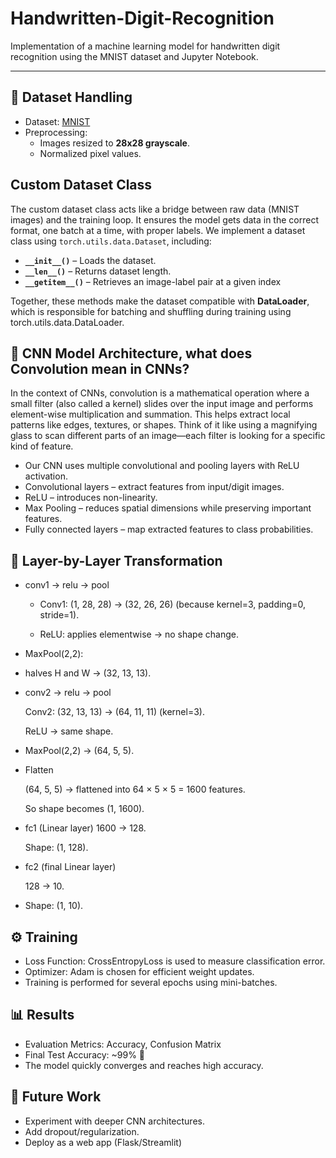 # Handwritten-Digit-Recognition
Implementation of a machine learning model for handwritten digit recognition using the MNIST dataset and Jupyter Notebook.

---
## 📂 Dataset Handling

- Dataset: [MNIST](http://yann.lecun.com/exdb/mnist/)  
- Preprocessing:
  - Images resized to **28x28 grayscale**.
  - Normalized pixel values.
   
## Custom Dataset Class

The custom dataset class acts like a bridge between raw data (MNIST images) and the training loop. It ensures the model gets data in the correct format, one batch at a time, with proper labels.
We implement a dataset class using `torch.utils.data.Dataset`, including:

- **`__init__()`** – Loads the dataset.  
- **`__len__()`** – Returns dataset length.  
- **`__getitem__()`** – Retrieves an image-label pair at a given index
  
Together, these methods make the dataset compatible with **DataLoader**, which is responsible for batching and shuffling during training using torch.utils.data.DataLoader.

## 🧠 CNN Model Architecture, what does Convolution mean in CNNs?
In the context of CNNs, convolution is a mathematical operation where a small filter (also called a kernel) slides over the input image and performs element-wise multiplication and summation. This helps extract local patterns like edges, textures, or shapes.
Think of it like using a magnifying glass to scan different parts of an image—each filter is looking for a specific kind of feature.

- Our CNN uses multiple convolutional and pooling layers with ReLU activation.
- Convolutional layers – extract features from input/digit images.
- ReLU – introduces non-linearity.
- Max Pooling – reduces spatial dimensions while preserving important features.
- Fully connected layers – map extracted features to class probabilities.

## 🧠 Layer-by-Layer Transformation
- conv1 → relu → pool
  
  - Conv1: (1, 28, 28) → (32, 26, 26) (because kernel=3, padding=0, stride=1).
  
  - ReLU: applies elementwise → no shape change.

- MaxPool(2,2):
 - halves H and W → (32, 13, 13).
  
- conv2 → relu → pool
  
  Conv2: (32, 13, 13) → (64, 11, 11) (kernel=3).
  
  ReLU → same shape.

- MaxPool(2,2) → (64, 5, 5).

- Flatten

  (64, 5, 5) → flattened into 64 × 5 × 5 = 1600 features.
  
  So shape becomes (1, 1600).

- fc1 (Linear layer) 1600 → 128.
  
  Shape: (1, 128).

- fc2 (final Linear layer)
  
  128 → 10.

- Shape: (1, 10).

## ⚙️ Training
- Loss Function: CrossEntropyLoss is used to measure classification error.  
- Optimizer: Adam is chosen for efficient weight updates.
- Training is performed for several epochs using mini-batches.  
  
## 📊 Results
- Evaluation Metrics: Accuracy, Confusion Matrix
- Final Test Accuracy: ~99% 🎉
- The model quickly converges and reaches high accuracy.


## 🔮 Future Work
- Experiment with deeper CNN architectures.
- Add dropout/regularization.
- Deploy as a web app (Flask/Streamlit)
